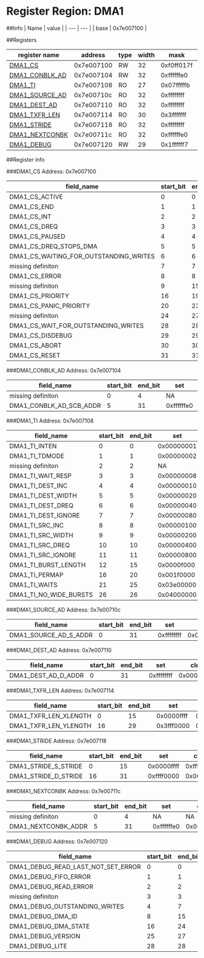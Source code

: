 # Register Region: DMA1


##Info
| Name | value |
| --- | --- |
| base | 0x7e007100 |

##Registers

| register name | address | type | width | mask | reset |
| --- | --- | --- | --- | --- | --- |
| [DMA1_CS](#dma1_cs) | 0x7e007100 | RW | 32 | 0xf0ff017f | 0000000000 |
| [DMA1_CONBLK_AD](#dma1_conblk_ad) | 0x7e007104 | RW | 32 | 0xffffffe0 | 0000000000 |
| [DMA1_TI](#dma1_ti) | 0x7e007108 | RO | 27 | 0x07fffffb |  |
| [DMA1_SOURCE_AD](#dma1_source_ad) | 0x7e00710c | RO | 32 | 0xffffffff |  |
| [DMA1_DEST_AD](#dma1_dest_ad) | 0x7e007110 | RO | 32 | 0xffffffff |  |
| [DMA1_TXFR_LEN](#dma1_txfr_len) | 0x7e007114 | RO | 30 | 0x3fffffff |  |
| [DMA1_STRIDE](#dma1_stride) | 0x7e007118 | RO | 32 | 0xffffffff |  |
| [DMA1_NEXTCONBK](#dma1_nextconbk) | 0x7e00711c | RO | 32 | 0xffffffe0 |  |
| [DMA1_DEBUG](#dma1_debug) | 0x7e007120 | RW | 29 | 0x1ffffff7 | 0000000000 |

##Register info


###DMA1_CS
 Address: 0x7e007100

| field_name | start_bit | end_bit | set | clear | reset |
| --- | --- | --- | --- | --- | --- |
| DMA1_CS_ACTIVE | 0 | 0 | 0x00000001 | 0xfffffffe | 0x0 |
| DMA1_CS_END | 1 | 1 | 0x00000002 | 0xfffffffd | 0x0 |
| DMA1_CS_INT | 2 | 2 | 0x00000004 | 0xfffffffb | 0x0 |
| DMA1_CS_DREQ | 3 | 3 | 0x00000008 | 0xfffffff7 | 0x0 |
| DMA1_CS_PAUSED | 4 | 4 | 0x00000010 | 0xffffffef | 0x0 |
| DMA1_CS_DREQ_STOPS_DMA | 5 | 5 | 0x00000020 | 0xffffffdf | 0x0 |
| DMA1_CS_WAITING_FOR_OUTSTANDING_WRITES | 6 | 6 | 0x00000040 | 0xffffffbf | 0x0 |
| missing definiton | 7 | 7 | NA | NA | NA |
| DMA1_CS_ERROR | 8 | 8 | 0x00000100 | 0xfffffeff | 0x0 |
| missing definiton | 9 | 15 | NA | NA | NA |
| DMA1_CS_PRIORITY | 16 | 19 | 0x000f0000 | 0xfff0ffff | 0x0 |
| DMA1_CS_PANIC_PRIORITY | 20 | 23 | 0x00f00000 | 0xff0fffff | 0x0 |
| missing definiton | 24 | 27 | NA | NA | NA |
| DMA1_CS_WAIT_FOR_OUTSTANDING_WRITES | 28 | 28 | 0x10000000 | 0xefffffff | 0x0 |
| DMA1_CS_DISDEBUG | 29 | 29 | 0x20000000 | 0xdfffffff | 0x0 |
| DMA1_CS_ABORT | 30 | 30 | 0x40000000 | 0xbfffffff | 0x0 |
| DMA1_CS_RESET | 31 | 31 | 0x80000000 | 0x7fffffff | 0x0 |

###DMA1_CONBLK_AD
 Address: 0x7e007104

| field_name | start_bit | end_bit | set | clear | reset |
| --- | --- | --- | --- | --- | --- |
| missing definiton | 0 | 4 | NA | NA | NA |
| DMA1_CONBLK_AD_SCB_ADDR | 5 | 31 | 0xffffffe0 | 0x0000001f | 0x0 |

###DMA1_TI
 Address: 0x7e007108

| field_name | start_bit | end_bit | set | clear | reset |
| --- | --- | --- | --- | --- | --- |
| DMA1_TI_INTEN | 0 | 0 | 0x00000001 | 0xfffffffe |  |
| DMA1_TI_TDMODE | 1 | 1 | 0x00000002 | 0xfffffffd |  |
| missing definiton | 2 | 2 | NA | NA | NA |
| DMA1_TI_WAIT_RESP | 3 | 3 | 0x00000008 | 0xfffffff7 |  |
| DMA1_TI_DEST_INC | 4 | 4 | 0x00000010 | 0xffffffef |  |
| DMA1_TI_DEST_WIDTH | 5 | 5 | 0x00000020 | 0xffffffdf |  |
| DMA1_TI_DEST_DREQ | 6 | 6 | 0x00000040 | 0xffffffbf |  |
| DMA1_TI_DEST_IGNORE | 7 | 7 | 0x00000080 | 0xffffff7f |  |
| DMA1_TI_SRC_INC | 8 | 8 | 0x00000100 | 0xfffffeff |  |
| DMA1_TI_SRC_WIDTH | 9 | 9 | 0x00000200 | 0xfffffdff |  |
| DMA1_TI_SRC_DREQ | 10 | 10 | 0x00000400 | 0xfffffbff |  |
| DMA1_TI_SRC_IGNORE | 11 | 11 | 0x00000800 | 0xfffff7ff |  |
| DMA1_TI_BURST_LENGTH | 12 | 15 | 0x0000f000 | 0xffff0fff |  |
| DMA1_TI_PERMAP | 16 | 20 | 0x001f0000 | 0xffe0ffff |  |
| DMA1_TI_WAITS | 21 | 25 | 0x03e00000 | 0xfc1fffff |  |
| DMA1_TI_NO_WIDE_BURSTS | 26 | 26 | 0x04000000 | 0xfbffffff |  |

###DMA1_SOURCE_AD
 Address: 0x7e00710c

| field_name | start_bit | end_bit | set | clear | reset |
| --- | --- | --- | --- | --- | --- |
| DMA1_SOURCE_AD_S_ADDR | 0 | 31 | 0xffffffff | 0x00000000 |  |

###DMA1_DEST_AD
 Address: 0x7e007110

| field_name | start_bit | end_bit | set | clear | reset |
| --- | --- | --- | --- | --- | --- |
| DMA1_DEST_AD_D_ADDR | 0 | 31 | 0xffffffff | 0x00000000 |  |

###DMA1_TXFR_LEN
 Address: 0x7e007114

| field_name | start_bit | end_bit | set | clear | reset |
| --- | --- | --- | --- | --- | --- |
| DMA1_TXFR_LEN_XLENGTH | 0 | 15 | 0x0000ffff | 0xffff0000 |  |
| DMA1_TXFR_LEN_YLENGTH | 16 | 29 | 0x3fff0000 | 0xc000ffff |  |

###DMA1_STRIDE
 Address: 0x7e007118

| field_name | start_bit | end_bit | set | clear | reset |
| --- | --- | --- | --- | --- | --- |
| DMA1_STRIDE_S_STRIDE | 0 | 15 | 0x0000ffff | 0xffff0000 |  |
| DMA1_STRIDE_D_STRIDE | 16 | 31 | 0xffff0000 | 0x0000ffff |  |

###DMA1_NEXTCONBK
 Address: 0x7e00711c

| field_name | start_bit | end_bit | set | clear | reset |
| --- | --- | --- | --- | --- | --- |
| missing definiton | 0 | 4 | NA | NA | NA |
| DMA1_NEXTCONBK_ADDR | 5 | 31 | 0xffffffe0 | 0x0000001f |  |

###DMA1_DEBUG
 Address: 0x7e007120

| field_name | start_bit | end_bit | set | clear | reset |
| --- | --- | --- | --- | --- | --- |
| DMA1_DEBUG_READ_LAST_NOT_SET_ERROR | 0 | 0 | 0x00000001 | 0xfffffffe | 0x0 |
| DMA1_DEBUG_FIFO_ERROR | 1 | 1 | 0x00000002 | 0xfffffffd | 0x0 |
| DMA1_DEBUG_READ_ERROR | 2 | 2 | 0x00000004 | 0xfffffffb | 0x0 |
| missing definiton | 3 | 3 | NA | NA | NA |
| DMA1_DEBUG_OUTSTANDING_WRITES | 4 | 7 | 0x000000f0 | 0xffffff0f | 0x0 |
| DMA1_DEBUG_DMA_ID | 8 | 15 | 0x0000ff00 | 0xffff00ff | 0x0 |
| DMA1_DEBUG_DMA_STATE | 16 | 24 | 0x01ff0000 | 0xfe00ffff | 0x0 |
| DMA1_DEBUG_VERSION | 25 | 27 | 0x0e000000 | 0xf1ffffff | 0x0 |
| DMA1_DEBUG_LITE | 28 | 28 | 0x10000000 | 0xefffffff | 0x0 |
